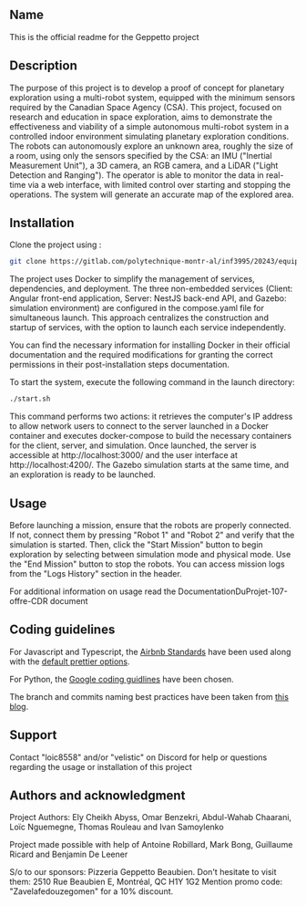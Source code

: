 
## Name
This is the official readme for the Geppetto project

## Description
The purpose of this project is to develop a proof of concept for planetary exploration using a multi-robot system, equipped with the minimum sensors required by the Canadian Space Agency (CSA). This project, focused on research and education in space exploration, aims to demonstrate the effectiveness and viability of a simple autonomous multi-robot system in a controlled indoor environment simulating planetary exploration conditions. The robots can autonomously explore an unknown area, roughly the size of a room, using only the sensors specified by the CSA: an IMU ("Inertial Measurement Unit"), a 3D camera, an RGB camera, and a LiDAR ("Light Detection and Ranging"). The operator is able to monitor the data in real-time via a web interface, with limited control over starting and stopping the operations. The system will generate an accurate map of the explored area.

## Installation
Clone the project using :
```sh
git clone https://gitlab.com/polytechnique-montr-al/inf3995/20243/equipe-107/geppetto.git
```

The project uses Docker to simplify the management of services, dependencies, and deployment. The three non-embedded services (Client: Angular front-end application, Server: NestJS back-end API, and Gazebo: simulation environment) are configured in the compose.yaml file for simultaneous launch. This approach centralizes the construction and startup of services, with the option to launch each service independently.

You can find the necessary information for installing Docker in their official documentation and the required modifications for granting the correct permissions in their post-installation steps documentation.

To start the system, execute the following command in the launch directory:
```sh
./start.sh
```
This command performs two actions: it retrieves the computer's IP address to allow network users to connect to the server launched in a Docker container and executes docker-compose to build the necessary containers for the client, server, and simulation. Once launched, the server is accessible at http://localhost:3000/ and the user interface at http://localhost:4200/. The Gazebo simulation starts at the same time, and an exploration is ready to be launched.

## Usage
Before launching a mission, ensure that the robots are properly connected. If not, connect them by pressing "Robot 1" and "Robot 2" and verify that the simulation is started. Then, click the "Start Mission" button to begin exploration by selecting between simulation mode and physical mode. Use the "End Mission" button to stop the robots. You can access mission logs from the "Logs History" section in the header.

For additional information on usage read the DocumentationDuProjet-107-offre-CDR document

## Coding guidelines
For Javascript and Typescript, the [Airbnb Standards](https://github.com/airbnb/javascript) have been used along with the [default prettier options](https://prettier.io/docs/en/options.html).

For Python, the [Google coding guidlines](https://google.github.io/styleguide/pyguide.html) have been chosen.

The branch and commits naming best practices have been taken from
[this blog](https://medium.com/@shinjithkanhangad/git-good-best-practices-for-branch-naming-and-commit-messages-a903b9f08d68).

## Support
Contact "loic8558" and/or "velistic" on Discord for help or questions regarding the usage or installation of this project

## Authors and acknowledgment
Project Authors: Ely Cheikh Abyss, Omar Benzekri, Abdul-Wahab Chaarani, Loïc Nguemegne, Thomas Rouleau and Ivan Samoylenko

Project made possible with help of Antoine Robillard, Mark Bong, Guillaume Ricard and Benjamin De Leener

S/o to our sponsors: Pizzeria Geppetto Beaubien.
Don't hesitate to visit them: 2510 Rue Beaubien E, Montréal, QC H1Y 1G2
Mention promo code: "Zavelafedouzegomen" for a 10% discount.


